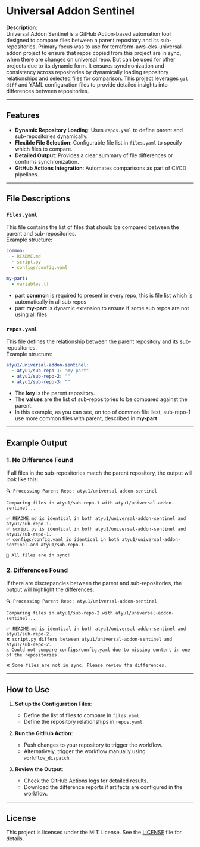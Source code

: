 # Universal Addon Sentinel

**Description**:  
Universal Addon Sentinel is a GitHub Action-based automation tool designed to compare files between a parent repository and its sub-repositories. 
Primary focus was to use for terraform-aws-eks-universal-addon project to ensure that repos copied from this project are in sync, when there are changes on universal repo. But can be used for other projects due to its dynamic form.
It ensures synchronization and consistency across repositories by dynamically loading repository relationships and selected files for comparison. This project leverages `git diff` and YAML configuration files to provide detailed insights into differences between repositories.

---

## Features

- **Dynamic Repository Loading**: Uses `repos.yaml` to define parent and sub-repositories dynamically.
- **Flexible File Selection**: Configurable file list in `files.yaml` to specify which files to compare.
- **Detailed Output**: Provides a clear summary of file differences or confirms synchronization.
- **GitHub Actions Integration**: Automates comparisons as part of CI/CD pipelines.

---

## File Descriptions

### `files.yaml`
This file contains the list of files that should be compared between the parent and sub-repositories.  
Example structure:

```yaml
common:
  - README.md
  - script.py
  - configs/config.yaml

my-part:
  - variables.tf
```

- part **common** is required to present in every repo, this is file list which is automatically in all sub repos
- part **my-part** is dynamic extension to ensure if some sub repos are not using all files

### `repos.yaml`
This file defines the relationship between the parent repository and its sub-repositories.  
Example structure:

```yaml
atyu1/universal-addon-sentinel:
  - atyu1/sub-repo-1: "my-part"
  - atyu1/sub-repo-2: ""
  - atyu1/sub-repo-3: ""
```

- The **key** is the parent repository.
- The **values** are the list of sub-repositories to be compared against the parent.
- In this example, as you can see, on top of common file liest, sub-repo-1 use more common files with parent, described in **my-part**

---

## Example Output

### 1. **No Difference Found**
If all files in the sub-repositories match the parent repository, the output will look like this:
```
🔍 Processing Parent Repo: atyu1/universal-addon-sentinel

Comparing files in atyu1/sub-repo-1 with atyu1/universal-addon-sentinel...

✅ README.md is identical in both atyu1/universal-addon-sentinel and atyu1/sub-repo-1.
✅ script.py is identical in both atyu1/universal-addon-sentinel and atyu1/sub-repo-1.
✅ configs/config.yaml is identical in both atyu1/universal-addon-sentinel and atyu1/sub-repo-1.

🎉 All files are in sync!
```

### 2. **Differences Found**
If there are discrepancies between the parent and sub-repositories, the output will highlight the differences:
```
🔍 Processing Parent Repo: atyu1/universal-addon-sentinel

Comparing files in atyu1/sub-repo-2 with atyu1/universal-addon-sentinel...

✅ README.md is identical in both atyu1/universal-addon-sentinel and atyu1/sub-repo-2.
❌ script.py differs between atyu1/universal-addon-sentinel and atyu1/sub-repo-2.
⚠️ Could not compare configs/config.yaml due to missing content in one of the repositories.

❌ Some files are not in sync. Please review the differences.
```

---

## How to Use

1. **Set up the Configuration Files**:
   - Define the list of files to compare in `files.yaml`.
   - Define the repository relationships in `repos.yaml`.

2. **Run the GitHub Action**:
   - Push changes to your repository to trigger the workflow.
   - Alternatively, trigger the workflow manually using `workflow_dispatch`.

3. **Review the Output**:
   - Check the GitHub Actions logs for detailed results.
   - Download the difference reports if artifacts are configured in the workflow.

---

## License
This project is licensed under the MIT License. See the [LICENSE](LICENSE) file for details.
